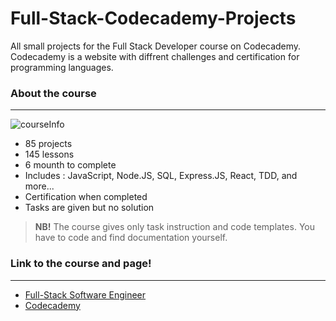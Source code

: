 # Full-Stack-Codecademy-Projects
All small projects for the Full Stack Developer course on Codecademy. Codecademy is a website with diffrent challenges and certification for programming languages. 


### __About the course__
----

![courseInfo](https://user-images.githubusercontent.com/66110094/152514841-092b6b2c-2b62-4d8a-9bd3-222edd278b5e.PNG)

- 85 projects 
- 145 lessons
- 6 mounth to complete
- Includes : JavaScript, Node.JS, SQL, Express.JS, React, TDD, and more...
- Certification when completed
- Tasks are given but no solution

> __NB!__ The course gives only task instruction and code templates. You have to code and find documentation yourself. 

### __Link to the course and page!__
----

- [Full-Stack Software Engineer](https://www.codecademy.com/learn/paths/full-stack-engineer-career-path)
- [Codecademy](https://www.codecademy.com/)
